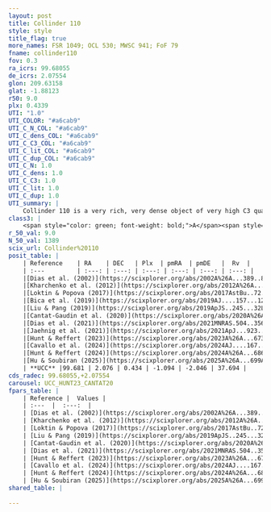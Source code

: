 ```yaml
---
layout: post
title: Collinder 110
style: style
title_flag: true
more_names: FSR 1049; OCL 530; MWSC 941; FoF 79
fname: collinder110
fov: 0.3
ra_icrs: 99.68055
de_icrs: 2.07554
glon: 209.63158
glat: -1.88123
r50: 9.0
plx: 0.4339
UTI: "1.0"
UTI_COLOR: "#a6cab9"
UTI_C_N_COL: "#a6cab9"
UTI_C_dens_COL: "#a6cab9"
UTI_C_C3_COL: "#a6cab9"
UTI_C_lit_COL: "#a6cab9"
UTI_C_dup_COL: "#a6cab9"
UTI_C_N: 1.0
UTI_C_dens: 1.0
UTI_C_C3: 1.0
UTI_C_lit: 1.0
UTI_C_dup: 1.0
UTI_summary: |
    Collinder 110 is a very rich, very dense object of very high C3 quality. It is very well-studied in the literature.
class3: |
    <span style="color: green; font-weight: bold;">A</span><span style="color: green; font-weight: bold;">A</span>
r_50_val: 9.0
N_50_val: 1389
scix_url: Collinder%20110
posit_table: |
    | Reference    | RA    | DEC   | Plx  | pmRA  | pmDE   |  Rv  |
    | :---         | :---: | :---: | :---: | :---: | :---: | :---: |
    |[Dias et al. (2002)](https://scixplorer.org/abs/2002A%26A...389..871D) | 99.6 | 2.017 | -- | -1.31 | -3.28 | 38.7 |
    |[Kharchenko et al. (2012)](https://scixplorer.org/abs/2012A%26A...543A.156K) | 99.675 | 2.035 | -- | 2.28 | -2.55 | -- |
    |[Loktin & Popova (2017)](https://scixplorer.org/abs/2017AstBu..72..257L) | 99.675 | 2.035 | -- | 0.485 | 1.684 | 38.7 |
    |[Bica et al. (2019)](https://scixplorer.org/abs/2019AJ....157...12B) | 99.662 | 2.025 | -- | -- | -- | -- |
    |[Liu & Pang (2019)](https://scixplorer.org/abs/2019ApJS..245...32L) | 99.669 | 2.075 | 0.432 | -1.087 | -2.025 | -- |
    |[Cantat-Gaudin et al. (2020)](https://scixplorer.org/abs/2020A%26A...640A...1C) | 99.677 | 2.069 | 0.425 | -1.091 | -2.049 | -- |
    |[Dias et al. (2021)](https://scixplorer.org/abs/2021MNRAS.504..356D) | 99.675 | 2.072 | 0.423 | -1.103 | -2.049 | 38.169 |
    |[Jaehnig et al. (2021)](https://scixplorer.org/abs/2021ApJ...923..129J) | 99.675 | 2.081 | 0.45 | -1.099 | -2.049 | -- |
    |[Hunt & Reffert (2023)](https://scixplorer.org/abs/2023A%26A...673A.114H) | 99.697 | 2.073 | 0.435 | -1.093 | -2.039 | 32.191 |
    |[Cavallo et al. (2024)](https://scixplorer.org/abs/2024AJ....167...12C) | 99.675 | 2.073 | 0.434 | -- | -- | -- |
    |[Hunt & Reffert (2024)](https://scixplorer.org/abs/2024A%26A...686A..42H) | 99.697 | 2.073 | 0.435 | -1.093 | -2.039 | 32.191 |
    |[Hu & Soubiran (2025)](https://scixplorer.org/abs/2025A%26A...699A.246H) | 99.675 | 2.073 | -- | -- | -- | -- |
    | **UCC** |99.681 | 2.076 | 0.434 | -1.094 | -2.046 | 37.694 | 
cds_radec: 99.68055,+2.07554
carousel: UCC_HUNT23_CANTAT20
fpars_table: |
    | Reference |  Values |
    | :---  |  :---:  |
    | [Dias et al. (2002)](https://scixplorer.org/abs/2002A%26A...389..871D) | `E(B-V)=0.5, Dist=1950.0, Age=9.15, [Fe/H]=-0.02` |
    | [Kharchenko et al. (2012)](https://scixplorer.org/abs/2012A%26A...543A.156K) | `e_bv=0.416, distance=2362, log_age=9.22` |
    | [Loktin & Popova (2017)](https://scixplorer.org/abs/2017AstBu..72..257L) | `E(B-V)=0.444, Dmod=12.717, logt=9.16` |
    | [Liu & Pang (2019)](https://scixplorer.org/abs/2019ApJS..245...32L) | `Age=1.78, Z=0.25` |
    | [Cantat-Gaudin et al. (2020)](https://scixplorer.org/abs/2020A%26A...640A...1C) | `AVNN=1.14, DMNN=11.7, AgeNN=9.26` |
    | [Dias et al. (2021)](https://scixplorer.org/abs/2021MNRAS.504..356D) | `Av=1.642, Dist=1991, logage=9.163, [Fe/H]=0.023` |
    | [Hunt & Reffert (2023)](https://scixplorer.org/abs/2023A%26A...673A.114H) | `AV50=1.37, diffAV50=1.12, MOD50=11.624, logAge50=9.177` |
    | [Cavallo et al. (2024)](https://scixplorer.org/abs/2024AJ....167...12C) | `AV50=1.41, dMod50=11.67, logAge50=9.18, [Fe/H]50=0.26` |
    | [Hunt & Reffert (2024)](https://scixplorer.org/abs/2024A%26A...686A..42H) | `MassJ=8614.20` |
    | [Hu & Soubiran (2025)](https://scixplorer.org/abs/2025A%26A...699A.246H) | `MA22=-0.14, MA23f=-0.36, MA23g=-0.18, MZ23=-0.31, MK24=-0.22, MF24=-0.28` |
shared_table: |
    
---
```

